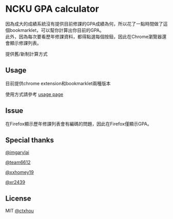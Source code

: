 # NCKU GPA calculator
因為成大的成績系統沒有提供目前修課的GPA成績為何，所以花了一點時間做了這個bookmarklet，可以幫你計算出你目前的GPA。<br>此外，因為每次要看歷年修課資料，都得點選每個按鈕，因此在Chrome瀏覽器還會顯示修課列表。

提供舊/新制計算方式

## Usage

目前提供chrome extension和bookmarklet兩種版本 

使用方式請參考 [usage page](http://ncku-gpa.ctxhou.com/)

## Issue
在Firefox顯示歷年修課列表會有編碼的問題，因此在Firefox僅顯示GPA。

## Special thanks

[@imgarylai](https://github.com/imgarylai)

[@team6612](https://github.com/team6612)

[@xxhomey19](https://github.com/xxhomey19)

[@xr2439](https://github.com/xr2439)

## License
MIT [@ctxhou](http://github.com/ctxhou)
